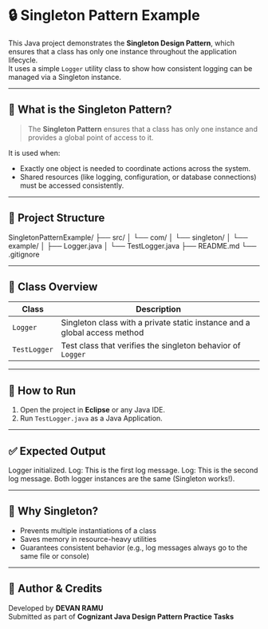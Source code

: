 # 🔒 Singleton Pattern Example

This Java project demonstrates the **Singleton Design Pattern**, which ensures that a class has only one instance throughout the application lifecycle.  
It uses a simple `Logger` utility class to show how consistent logging can be managed via a Singleton instance.

---

## 🎯 What is the Singleton Pattern?

> The **Singleton Pattern** ensures that a class has only one instance and provides a global point of access to it.

It is used when:
- Exactly one object is needed to coordinate actions across the system.
- Shared resources (like logging, configuration, or database connections) must be accessed consistently.

---

## 📁 Project Structure
SingletonPatternExample/
├── src/
│ └── com/
│ └── singleton/
│ └── example/
│ ├── Logger.java
│ └── TestLogger.java
├── README.md
└── .gitignore


---

## 📄 Class Overview

| Class         | Description |
|---------------|-------------|
| `Logger`      | Singleton class with a private static instance and a global access method |
| `TestLogger`  | Test class that verifies the singleton behavior of `Logger` |

---

## 🧪 How to Run

1. Open the project in **Eclipse** or any Java IDE.
2. Run `TestLogger.java` as a Java Application.

---

## ✅ Expected Output

Logger initialized.
Log: This is the first log message.
Log: This is the second log message.
Both logger instances are the same (Singleton works!).


---

## 🚫 Why Singleton?

- Prevents multiple instantiations of a class
- Saves memory in resource-heavy utilities
- Guarantees consistent behavior (e.g., log messages always go to the same file or console)

---

## 🧠 Author & Credits

Developed by **DEVAN RAMU**  
Submitted as part of **Cognizant Java Design Pattern Practice Tasks**
